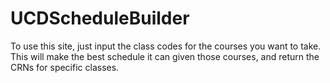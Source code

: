 # UCDScheduleBuilder

To use this site, just input the class codes for the courses you want to take. This will make the best schedule it can given those courses, and return the CRNs for specific classes.
